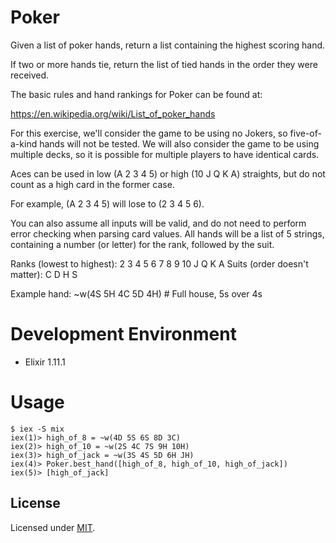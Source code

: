 # Poker

Given a list of poker hands, return a list containing the highest scoring hand.

If two or more hands tie, return the list of tied hands in the order they were received.

The basic rules and hand rankings for Poker can be found at:

https://en.wikipedia.org/wiki/List_of_poker_hands

For this exercise, we'll consider the game to be using no Jokers,
so five-of-a-kind hands will not be tested. We will also consider
the game to be using multiple decks, so it is possible for multiple
players to have identical cards.

Aces can be used in low (A 2 3 4 5) or high (10 J Q K A) straights, but do not count as
a high card in the former case.

For example, (A 2 3 4 5) will lose to (2 3 4 5 6).

You can also assume all inputs will be valid, and do not need to perform error checking
when parsing card values. All hands will be a list of 5 strings, containing a number
(or letter) for the rank, followed by the suit.

Ranks (lowest to highest): 2 3 4 5 6 7 8 9 10 J Q K A
Suits (order doesn't matter): C D H S

Example hand: ~w(4S 5H 4C 5D 4H) # Full house, 5s over 4s

# Development Environment
* Elixir 1.11.1

# Usage
```
$ iex -S mix
iex(1)> high_of_8 = ~w(4D 5S 6S 8D 3C)
iex(2)> high_of_10 = ~w(2S 4C 7S 9H 10H)
iex(3)> high_of_jack = ~w(3S 4S 5D 6H JH)
iex(4)> Poker.best_hand([high_of_8, high_of_10, high_of_jack])
iex(5)> [high_of_jack]
```

## License

Licensed under [MIT](http://edwardzhou.mit-license.org/).

